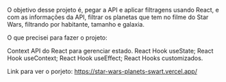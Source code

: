 O objetivo desse projeto é, pegar a API e aplicar filtragens usando React, e com as informações da API, filtrar os planetas que tem no filme do Star Wars, filtrando por habitante, tamanho e galaxia.

O que precisei para fazer o projeto:

Context API do React para gerenciar estado.
React Hook useState;
React Hook useContext;
React Hook useEffect;
React Hooks customizados.

Link para ver o porjeto: https://star-wars-planets-swart.vercel.app/
